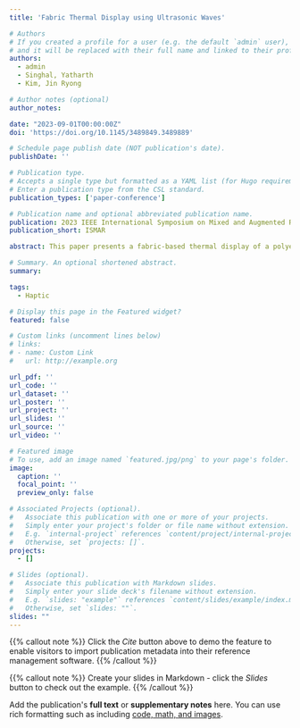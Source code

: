 ```yaml
---
title: 'Fabric Thermal Display using Ultrasonic Waves'

# Authors
# If you created a profile for a user (e.g. the default `admin` user), write the username (folder name) here
# and it will be replaced with their full name and linked to their profile.
authors:
  - admin
  - Singhal, Yatharth
  - Kim, Jin Ryong

# Author notes (optional)
author_notes:

date: "2023-09-01T00:00:00Z"
doi: 'https://doi.org/10.1145/3489849.3489889'

# Schedule page publish date (NOT publication's date).
publishDate: ''

# Publication type.
# Accepts a single type but formatted as a YAML list (for Hugo requirements).
# Enter a publication type from the CSL standard.
publication_types: ['paper-conference']

# Publication name and optional abbreviated publication name.
publication: 2023 IEEE International Symposium on Mixed and Augmented Reality
publication_short: ISMAR

abstract: This paper presents a fabric-based thermal display of a polyester fabric material combined with thermally-conductive materials using an ultrasound haptic display. We first empirically test the thermal generation process in five fabric materials by applying 40 kHz ultrasonic waves to the fabric materials. We also examine their thermal characteristics by applying different frequencies and amplitudes of ultrasonic cues. We show that polyester demonstrates the best thermal performance. We then combine it with thermally-conductive materials, including copper and aluminum, and compare them with the fabric-only condition. Two user studies show that our approach of combining a fabric material with copper and aluminum outperforms fabric-only conditions in thermal perception and thermal level identification. We integrate polyester with aluminum into a glove to explore the use cases in VR and share our findings, insights, limitations, and future works.

# Summary. An optional shortened abstract.
summary:

tags:
  - Haptic 

# Display this page in the Featured widget?
featured: false

# Custom links (uncomment lines below)
# links:
# - name: Custom Link
#   url: http://example.org

url_pdf: ''
url_code: ''
url_dataset: ''
url_poster: ''
url_project: ''
url_slides: ''
url_source: ''
url_video: ''

# Featured image
# To use, add an image named `featured.jpg/png` to your page's folder.
image:
  caption: ''
  focal_point: ''
  preview_only: false

# Associated Projects (optional).
#   Associate this publication with one or more of your projects.
#   Simply enter your project's folder or file name without extension.
#   E.g. `internal-project` references `content/project/internal-project/index.md`.
#   Otherwise, set `projects: []`.
projects:
  - []

# Slides (optional).
#   Associate this publication with Markdown slides.
#   Simply enter your slide deck's filename without extension.
#   E.g. `slides: "example"` references `content/slides/example/index.md`.
#   Otherwise, set `slides: ""`.
slides: ""
---
```


{{% callout note %}}
Click the _Cite_ button above to demo the feature to enable visitors to import publication metadata into their reference management software.
{{% /callout %}}

{{% callout note %}}
Create your slides in Markdown - click the _Slides_ button to check out the example.
{{% /callout %}}

Add the publication's **full text** or **supplementary notes** here. You can use rich formatting such as including [code, math, and images](https://docs.hugoblox.com/content/writing-markdown-latex/).
